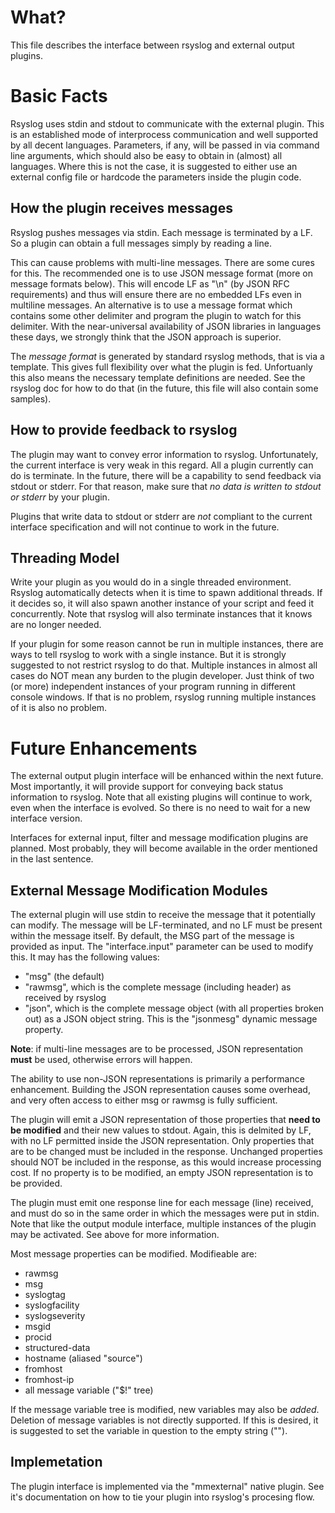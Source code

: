 What?
=====
This file describes the interface between rsyslog and external output plugins.

Basic Facts
===========
Rsyslog uses stdin and stdout to communicate with the external plugin. This is
an established mode of interprocess communication and well supported by all
decent languages. Parameters, if any, will be passed in via command line arguments,
which should also be easy to obtain in (almost) all languages. Where this is not
the case, it is suggested to either use an external config file or hardcode the
parameters inside the plugin code.

How the plugin receives messages
--------------------------------
Rsyslog pushes messages via stdin. Each message is terminated by a LF. So
a plugin can obtain a full messages simply by reading a line.

This can cause problems with multi-line messages. There are some cures for
this. The recommended one is to use JSON message format (more on message
formats below). This will encode LF as "\n" (by JSON RFC requirements) and
thus will ensure there are no embedded LFs even in multiline messages. 
An alternative is to use a message format which contains some other delimiter 
and program the plugin to watch for this delimiter. With the near-universal
availability of JSON libraries in languages these days, we strongly think that
the JSON approach is superior.

The _message format_ is generated by standard rsyslog methods, that is via
a template. This gives full flexibility over what the plugin is fed. Unfortuanly
this also means the necessary template definitions are needed. See the rsyslog
doc for how to do that (in the future, this file will also contain some 
samples).

How to provide feedback to rsyslog
----------------------------------
The plugin may want to convey error information to rsyslog. Unfortunately, the
current interface is very weak in this regard. All a plugin currently can do
is terminate. In the future, there will be a capability to send feedback via
stdout or stderr. For that reason, make sure that _no data is written to stdout
or stderr_ by your plugin.  

Plugins that write data to stdout or stderr are _not_ compliant to the current
interface specification and will not continue to work in the future.

Threading Model
---------------
Write your plugin as you would do in a single threaded environment. Rsyslog
automatically detects when it is time to spawn additional threads. If it
decides so, it will also spawn another instance of your script and feed it
concurrently. Note that rsyslog will also terminate instances that it knows
are no longer needed.

If your plugin for some reason cannot be run in multiple instances, there are ways
to tell rsyslog to work with a single instance. But it is strongly suggested to
not restrict rsyslog to do that. Multiple instances in almost all cases do NOT mean
any burden to the plugin developer. Just think of two (or more) independent 
instances of your program running in different console windows. If that is no
problem, rsyslog running multiple instances of it is also no problem.

Future Enhancements
===================
The external output plugin interface will be enhanced within the next future.
Most importantly, it will provide support for conveying back status information
to rsyslog. Note that all existing plugins will continue to work, even when the
interface is evolved. So there is no need to wait for a new interface version.

Interfaces for external input, filter and message modification plugins are
planned. Most probably, they will become available in the order mentioned
in the last sentence.

External Message Modification Modules
-------------------------------------
The external plugin will use stdin to receive the message that it potentially
can modify. The message will be LF-terminated, and no LF must be present within
the message itself.  By default, the MSG part of the message is provided as input.
The "interface.input" parameter can be used to modify this. It may has the following
values:

* "msg" (the default)
* "rawmsg", which is the complete message (including header) as received by rsyslog
* "json", which is the complete message object (with all properties broken
  out) as a JSON object string. This is the "jsonmesg" dynamic message property.

**Note**: if multi-line messages are to be processed, JSON representation **must**
be used, otherwise errors will happen.

The ability to use non-JSON representations is primarily a performance
enhancement. Building the JSON representation causes some overhead, and
very often access to either msg or rawmsg is fully sufficient.

The plugin will emit a JSON representation of those properties
that **need to be modified** and their new values to stdout. Again, this
is delmited by LF, with no LF permitted inside the JSON representation.
Only properties that are to be changed must be included in the response.
Unchanged properties should NOT be included in the response, as this would
increase processing cost. If no property is to be modified, an empty
JSON representation is to be provided.

The plugin must emit one response line for each message (line) received, and
must do so in the same order in which the messages were put in stdin. Note that
like the output module interface, multiple instances of the plugin may be
activated. See above for more information.

Most message properties can be modified. Modifieable are:
* rawmsg
* msg
* syslogtag
* syslogfacility
* syslogseverity
* msgid
* procid
* structured-data
* hostname (aliased "source")
* fromhost
* fromhost-ip
* all message variable ("$!" tree)

If the message variable tree is modified, new variables may also be *added*. Deletion
of message variables is not directly supported. If this is desired, it is suggested 
to set the variable in question to the empty string ("").

Implemetation
-------------
The plugin interface is implemented via the "mmexternal" native plugin. See it's
documentation on how to tie your plugin into rsyslog's procesing flow.
